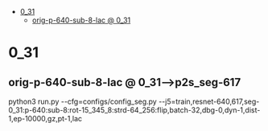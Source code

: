 <!-- MarkdownTOC -->

- [0_31](#0_3_1_)
    - [orig-p-640-sub-8-lac       @ 0_31](#orig_p_640_sub_8_lac___0_31_)

<!-- /MarkdownTOC -->
<a id="0_3_1_"></a>
# 0_31
<a id="orig_p_640_sub_8_lac___0_31_"></a>
## orig-p-640-sub-8-lac       @ 0_31-->p2s_seg-617
python3 run.py --cfg=configs/config_seg.py  --j5=train,resnet-640,617,seg-0_31:p-640:sub-8:rot-15_345_8:strd-64_256:flip,batch-32,dbg-0,dyn-1,dist-1,ep-10000,gz,pt-1,lac

